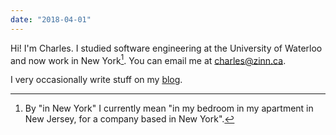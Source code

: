 ```yaml
---
date: "2018-04-01"
---
```


Hi! I'm Charles. I studied software engineering at the University of Waterloo and now work in New York[^covid]. You can email me at [charles@zinn.ca][email].

I very occasionally write stuff on my [blog].

[^covid]: By "in New York" I currently mean "in my bedroom in my apartment in New Jersey, for a company based in New York".

[blog]: /blog
[email]: mailto:charles@zinn.ca
